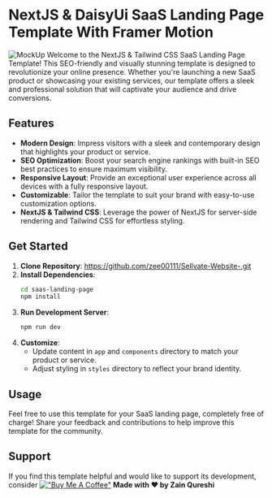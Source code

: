 # NextJS & DaisyUi SaaS Landing Page Template With Framer Motion
![MockUp](https://github.com/zee00111/Sellvate-Website-/assets/137531146/f7285c35-a92a-4aa9-96f0-a3c0a53cc3a5)
Welcome to the NextJS & Tailwind CSS SaaS Landing Page Template!
This SEO-friendly and visually stunning template is designed to revolutionize your online presence. Whether you're launching a new SaaS product or showcasing your existing services, our template offers a sleek and professional solution that will captivate your audience and drive conversions.
## Features
- **Modern Design**: Impress visitors with a sleek and contemporary design that highlights your product or service.
- **SEO Optimization**: Boost your search engine rankings with built-in SEO best practices to ensure maximum visibility.
- **Responsive Layout**: Provide an exceptional user experience across all devices with a fully responsive layout.
- **Customizable**: Tailor the template to suit your brand with easy-to-use customization options.
- **NextJS & Tailwind CSS**: Leverage the power of NextJS for server-side rendering and Tailwind CSS for effortless styling.
## Get Started
1. **Clone Repository**:
   https://github.com/zee00111/Sellvate-Website-.git
2. **Install Dependencies**:
   ```bash
   cd saas-landing-page
   npm install
   ```
3. **Run Development Server**:
   ```bash
   npm run dev
   ```
4. **Customize**:
   - Update content in `app` and `components` directory to match your product or service.
   - Adjust styling in `styles` directory to reflect your brand identity.
## Usage
Feel free to use this template for your SaaS landing page, completely free of charge! Share your feedback and contributions to help improve this template for the community.
## Support
If you find this template helpful and would like to support its development, consider
[!["Buy Me A Coffee"](https://www.buymeacoffee.com/assets/img/custom_images/orange_img.png)](https://www.buymeacoffee.com/mohitchandel)
**Made with ❤️ by Zain Qureshi**

<!-- Deployment trigger -->
